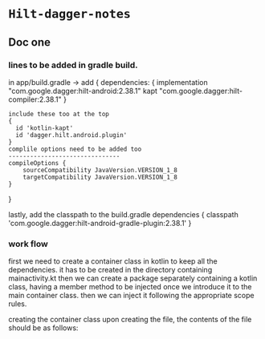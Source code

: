 # `Hilt-dagger-notes`
## Doc one

### lines to be added in gradle build.
 in app/build.gradle -> add 
 {
    dependencies: 
    {
      implementation "com.google.dagger:hilt-android:2.38.1"
      kapt "com.google.dagger:hilt-compiler:2.38.1"
    }
    
    include these too at the top
    {
      id 'kotlin-kapt'
      id 'dagger.hilt.android.plugin'
    }
    complile options need to be added too 
    -------------------------------
    compileOptions {
        sourceCompatibility JavaVersion.VERSION_1_8
        targetCompatibility JavaVersion.VERSION_1_8
    }
 }
 
 lastly, add the classpath to the build.gradle 
 dependencies {
    classpath 'com.google.dagger:hilt-android-gradle-plugin:2.38.1'
 }
 
 
 ### work flow
 
 first we need to create a container class in kotlin to keep all the dependencies. 
 it has to be created in the directory containing mainactivity.kt
 then we can create a package separately containing a kotlin class, having a member method to be injected once we introduce it to the main container class.
 then we can inject it following the appropriate scope rules.
 
 creating the container class
 upon creating the file,
 the contents of the file should be as follows:
 
 
 
 
